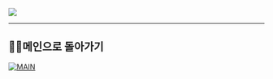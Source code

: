 <p align>
  <img src = "https://capsule-render.vercel.app/api?type=blur&height=200&color=gradient&text=SEMINAR&descAlign=59&section=header">

---

##  👨‍💻메인으로 돌아가기
[![MAIN](https://img.shields.io/badge/MAIN-181717?style=plastic&logo=github&logoColor=white)](https://github.com/skwjdgh/)

